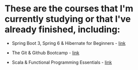 ﻿# These are the courses that I'm currently studying or that I've already finished, including:

- Spring Boot 3, Spring 6 & Hibernate for Beginners - [link](https://www.udemy.com/course/spring-hibernate-tutorial/)

- The Git & Github Bootcamp - [link](https://www.udemy.com/course/git-and-github-bootcamp/)

- Scala & Functional Programming Essentials - [link](https://www.udemy.com/course/rock-the-jvm-scala-for-beginners/)

